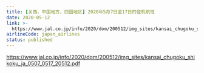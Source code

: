 ```yaml
---
title: [关西，中国地方，四国地区] 2020年5月7日至17日的登机航班
date: 2020-05-12
link: >-
  https://www.jal.co.jp/info/2020/dom/200512/img_sites/kansai_chugoku_shikoku_ja_0507_0517_20512.pdf
airlineCode: japan_airlines
status: published
---
```

https://www.jal.co.jp/info/2020/dom/200512/img_sites/kansai_chugoku_shikoku_ja_0507_0517_20512.pdf